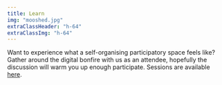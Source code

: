 ```yaml
---
title: Learn
img: "mooshed.jpg"
extraClassHeader: "h-64"
extraClassImg: "h-64"
---
```


Want to experience what a self-organising participatory space feels like?
Gather around the digital bonfire with us as an attendee, hopefully the discussion will warm you up enough participate. Sessions are available [here](#learn).
